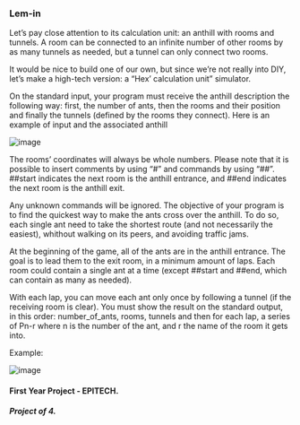 ### Lem-in

Let’s pay close attention to its calculation unit: an anthill with rooms and tunnels. A room can be connected
to an infinite number of other rooms by as many tunnels as needed, but a tunnel can only connect two
rooms.

It would be nice to build one of our own, but since we’re not really into DIY, let’s make a high-tech version:
a “Hex’ calculation unit” simulator.

On the standard input, your program must receive the anthill description the following way: first, the number of ants, then the rooms and their position and finally the tunnels (defined by the rooms they connect).
Here is an example of input and the associated anthill

![image](https://user-images.githubusercontent.com/65818912/158608058-b94ebefb-7b92-47cd-8137-3ef3734d88c9.png)


The rooms’ coordinates will always be whole numbers. Please note that it is possible to insert comments
by using “#” and commands by using “##”.
##start indicates the next room is the anthill entrance, and ##end indicates the next room is the anthill
exit.

Any unknown commands will be ignored.
The objective of your program is to find the quickest way to make the ants cross over the anthill. To do so,
each single ant need to take the shortest route (and not necessarily the easiest), whithout walking on its
peers, and avoiding traffic jams.

At the beginning of the game, all of the ants are in the anthill entrance.
The goal is to lead them to the exit room, in a minimum amount of laps.
Each room could contain a single ant at a time (except ##start and ##end, which can contain as many as
needed).

With each lap, you can move each ant only once by following a tunnel (if the receiving room is clear).
You must show the result on the standard output, in this order: number_of_ants, rooms, tunnels and then
for each lap, a series of Pn-r where n is the number of the ant, and r the name of the room it gets into.


Example:


![image](https://user-images.githubusercontent.com/65818912/158608428-853aed98-0a58-40cc-8a4f-b4cc0c7003e8.png)


#### First Year Project - EPITECH.
##### Project of 4.

